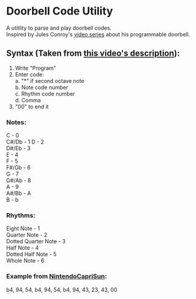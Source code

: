 # Doorbell Code Utility  
A utitlity to parse and play doorbell codes.  
Inspired by Jules Conroy's [video series](https://www.youtube.com/playlist?list=PLZZXmq_kEtcTfNE7gfDtoUbKca77TVszU) about his programmable doorbell.  
  
## Syntax (Taken from [this video's description](https://youtu.be/RXWSx0mg1TA)):  
1. Write "Program"  
2. Enter code:  
   a. "*" if second octave note  
   b. Note code number  
   c. Rhythm code number  
   d. Comma  
3. "00" to end it  
  
### Notes:  
  C - 0  
  C#/Db - 1 
  D - 2  
  D#/Eb - 3  
  E - 4  
  F - 5  
  F#/Gb - 6  
  G - 7  
  G#/Ab - 8  
  A - 9  
  A#/Bb - A  
  B - b  
  
### Rhythms:  
  Eight Note - 1  
  Quarter Note - 2  
  Dotted Quarter Note - 3  
  Half Note - 4  
  Dotted Half Note - 5  
  Whole Note - 6  

### Example from [NintendoCapriSun](https://www.youtube.com/channel/UCKrFXqpQj3gM98LF22Yq8Kg):  
b4, 94, 54, b4, 94, 54, b4, 94, 43, 23, 43, 00
